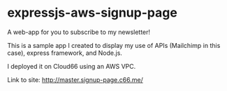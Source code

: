 # expressjs-aws-signup-page

A web-app for you to subscribe to my newsletter!

This is a sample app I created to display my use of APIs (Mailchimp in this case), express framework, and Node.js.

I deployed it on Cloud66 using an AWS VPC.

Link to site: http://master.signup-page.c66.me/
